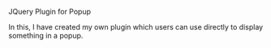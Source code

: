 JQuery Plugin for Popup

In this, I have created my own plugin which users can use directly to display something in a popup.
